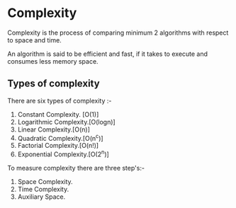 # Complexity

Complexity is the process of comparing minimum 2 algorithms with respect to space and time. 

An algorithm is said to be efficient and fast, if it takes to execute and consumes less memory space.

## Types of complexity

There are six types of complexity :-

1. Constant Complexity. [O(1)]
2. Logarithmic Complexity.[O(logn)]
3. Linear Complexity.[O(n)]
4. Quadratic Complexity.[O(n<sup>c</sup>)]
5. Factorial Complexity.[O(n!)]
6. Exponential Complexity.[O(2<sup>n</sup>)]


To measure complexity there are three step's:-

1. Space Complexity.
2. Time Complexity.
3. Auxiliary Space.    